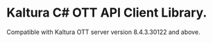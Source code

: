 # Kaltura C# OTT API Client Library.
Compatible with Kaltura OTT server version 8.4.3.30122 and above.
